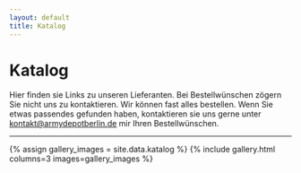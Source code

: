 ```yaml
---
layout: default
title: Katalog
---
```

# Katalog

Hier finden sie Links zu unseren Lieferanten. Bei Bestellwünschen zögern Sie nicht uns zu kontaktieren. Wir können fast alles bestellen. Wenn Sie etwas passendes gefunden haben, kontaktieren sie uns gerne unter [kontakt@armydepotberlin.de](mailto:kontakt@armydepotberlin.de?subject=Bestellwunsch:%20) mir Ihren Bestellwünschen.

---

{% assign gallery_images = site.data.katalog %}
{% include gallery.html columns=3 images=gallery_images %}